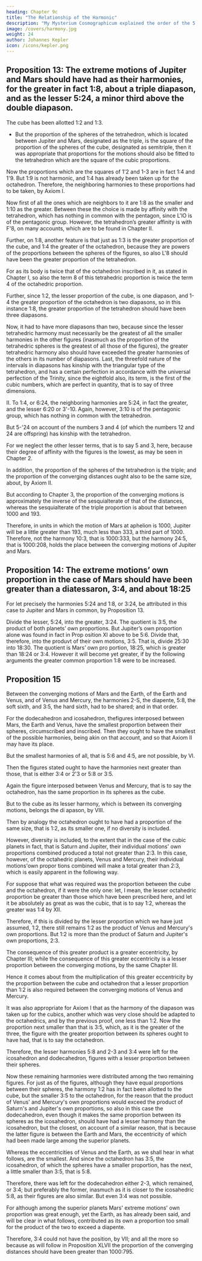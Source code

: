 ```yaml
---
heading: Chapter 9c
title: "The Relationship of the Harmonic"
description: "My Mysterium Cosmographicum explained the order of the 5 solids in the world"
image: /covers/harmony.jpg
weight: 24
author: Johannes Kepler
icon: /icons/kepler.png
---
```




## Proposition 13: The extreme motions of Jupiter and Mars should have had as their harmonies, for the greater in fact 1:8, about a triple diapason, and as the lesser 5:24, a minor third above the double diapason.

The cube has been allotted 1:2 and 1:3.
- But the proportion of the spheres of the tetrahedron, which is located between Jupiter and Mars, designated as the triple, is the square of the proportion of the spheres of the cube, designated as semitriple, then it was appropriate that proportions for the motions should also be fitted to the tetrahedron which are the square of the cubic proportions. 

Now the proportions which are the squares of 1'2 and 1-3 are in fact 1:4 and 1'9. But 1:9 is not harmonic, and 1:4 has already been taken up for the octahedron. Therefore, the neighboring harmonies to these proportions had to be taken, by Axiom I. 

Now first of all the ones which are neighbors to it are 1:8 as the smaller and 1:10 as the greater. Between these the choice is made by affinity with the tetrahedron, which has nothing in common with the pentagon, since L'lO is of the pentagonic group. However, the tetrahedron’s greater affinity is with F'8, on many accounts, which are to be found in Chapter II. 

Further, on 1:8, another feature is that just as 1:3 is the greater proportion of the cube, and 1:4 the greater of the octahedron, because they are powers of the proportions between the spheres of the figures, so also L'8 should have been the greater proportion of the tetrahedron. 

For as its body is twice that of the octahedron inscribed in it, as stated in Chapter I, so also the term 8 of this tetrahedric proportion is twice the term 4 of the octahedric proportion. 

Further, since 1:2, the lesser proportion of the cube, is one diapason, and 1-4 the greater proportion of the octahedron is two diapasons, so in this instance 1:8, the greater proportion of the tetrahedron should have been three diapasons. 

Now, it had to have more diapasons than two, because since the lesser tetrahedric harmony must necessarily be the greatest of all the smaller harmonies in the other figures (inasmuch as the proportion of the tetrahedric spheres is the greatest of all those of the figures), the greater tetrahedric harmony also should have exceeded the greater harmonies of the others in its number of diapasons. Last, the threefold nature of the intervals in diapasons has kinship with the triangular type of the tetrahedron, and has a certain perfection in accordance with the universal perfection of the Trinity, since the eightfold also, its term, is the first of the cubic numbers, which are perfect in quantity, that is to say of three dimensions. 

II. To 1:4, or 6:24, the neighboring harmonies are 5:24, in fact the greater, and the lesser 6:20 or 3'-10. Again, however, 3:10 is of the pentagonic group, which has nothing in common with the tetrahedron. 

But 5-'24 on account of the numbers 3 and 4 (of which the numbers 12 and 24 are offspring) has kinship with the tetrahedron. 

For we neglect the other lesser terms, that is to say 5 and 3, here, because their degree of affinity with the figures is the lowest, as may be seen in Chapter 2.

In addition, the proportion of the spheres of the tetrahedron is the triple; and the proportion of the converging distances ought also to be the same size, about, by Axiom II. 

But according to Chapter 3, the proportion of the converging motions is approximately the inverse of the sesquialterate of that of the distances, whereas the sesquialterate of the triple proportion is about that between 1000 and 193.

Therefore, in units in which the motion of Mars at aphelion is 1000, Jupiter will be a little greater than 193, much less than 333, a third part of 1000. Therefore, not the harmony 10:3, that is 1000:333, but
the harmony 24:5, that is 1000:208, holds the place between the converging
motions of Jupiter and Mars.


## Proposition 14: The extreme motions’ own proportion in the case of Mars should have been greater than a diatessaron, 3:4, and about 18:25

For let precisely the harmonies 5:24 and 1:8, or 3:24, be attributed in this case to Jupiter and Mars in common, by Proposition 13. 

Divide the lesser, 5:24, into the greater, 3:24. The quotient is 3:5, the product of both planets’
own proportions. But Jupiter’s own proportion alone was found in fact in Prop­
osition XI above to be 5:6. Divide that, therefore, into the produvt of their own
motions, 3:5. That is, divide 25:30 into 18:30. The quotient is Mars’ own pro­
portion, 18:25, which is greater than 18:24 or 3:4. However it will become
yet greater, if by the following arguments the greater common proportion 1:8
were to be increased.


## Proposition 15

Between the converging motions of Mars and the Earth, of the Earth and Venus, and of Venus and Mercury, the harmonies 2-S, the diapente, 5:8, the soft sixth, and 3:5, the hard sixth, had to be shared; and in
that order.

For the dodecahedron and icosahedron, thefigures interposed between Mars, the Earth and Venus, have the smallest proportion between their spheres, circumscribed and inscribed. Then they ought to have the smallest of the possible
harmonies, being akin on that account, and so that Axiom II may have its place.

But the smallest harmonies of all, that is 5:6 and 4:5, are not possible, by VI.

Then the figures stated ought to have the harmonies next greater than those,
that is either 3:4 or 2'3 or 5:8 or 3:5.

Again the figure interposed between Venus and Mercury, that is to say the octahedron, has the same proportion in its spheres as the cube. 

But to the cube as its lesser harmony, which is between its converging motions, belongs the di­
apason, by VIII.

Then by analogy the octahedron ought to have had a proportion of the same size, that is 1:2, as its smaller one, if no diversity is included. 

However, diversity is included, to the extent that in the case of the cubic planets in fact, that is Saturn and Jupiter, their individual motions' own proportions combined produced a total not greater than 2:3. In this case, however, of the
octahedric planets, Venus and Mercury, their individual motions'own propor­
tions combined will make a total greater than 2:3, which is easily apparent
in the following way. 

For suppose that what was required was the proportion between the cube and the octahedron, if it were the only one: let, I mean, the lesser octahedric proportion be greater than those which have been prescribed
here, and let it be absolutely as great as was the cubic, that is to say 1:2, whereas
the greater was 1:4 by XII.

Therefore, if this is divided by the lesser proportion which we have just assumed, 1:2, there still remains 1:2 as the product of Venus and Mercury's own proportions. But 1:2 is more than the product of Saturn
and Jupiter's own proportions, 2:3.

The consequence of this greater product is a greater eccentricity, by Chapter III; while the consequence of this
greater eccentricity is a lesser proportion between the converging motions, by
the same Chapter III. 

Hence it comes about from the multiplication of this greater eccentricity by the proportion between the cube and octahedron that a lesser proportion than 1:2 is also required between the converging motions of Venus
and Mercury. 

It was also appropriate for Axiom I that as the harmony of the diapason was taken up for the cubics, another which was very close should be adapted to the octahedrics, and by the previous proof, one less than 1:2. Now
the proportion next smaller than that is 3:5, which, as it is the greater of the
three, the figure with the greater proportion between its spheres ought to have
had, that is to say the octahedron.

Therefore, the lesser harmonies 5:8 and 2-3 and 3:4 were left for the icosahedron and dodecahedron, figures with a lesser
proportion between their spheres. 

Now these remaining harmonies were distributed among the two remaining figures. For just as of the figures, although they have equal proportions between their spheres, the harmony 1:2 has in fact been allotted to the cube, but the smaller 3:5 to the octahedron, for the reason that the product of Venus' and Mercury's own proportions would exceed the product of Saturn's and Jupiter's own proportions, so also in this case the dodecahedron, even though it makes the same proportion between its spheres as the icosahedron, should have had a lesser harmony than the icosahedron, but the closest, on account of a similar reason, that is because the latter figure is between the Earth and Mars, the eccentricity of which had been made large among the superior planets.

Whereas the eccentricities of Venus and the Earth, as we shall hear in what follows, are the smallest. And since the octahedron has 3:5, the icosahedron, of which the spheres have a smaller proportion, has the next, a little smaller than 3:5, that is 5:8. 

Therefore, there was left for the dodecahedron either 2-3, which remained, or 3:4; but preferably the former, inasmuch as it is closer to the icosahedric 5:8, as their figures are also similar.
But even 3:4 was not possible. 

For although among the superior planets Mars' extreme motions' own proportion was great enough, yet the Earth, as has
already been said, and will be clear in what follows, contributed as its own a proportion too small for the product of the two to exceed a diapente. 

Therefore, 3:4 could not have the position, by VII; and all the more so because as will follow in Proposition XLVII the proportion of the converging distances should have been greater than 1000:795.
